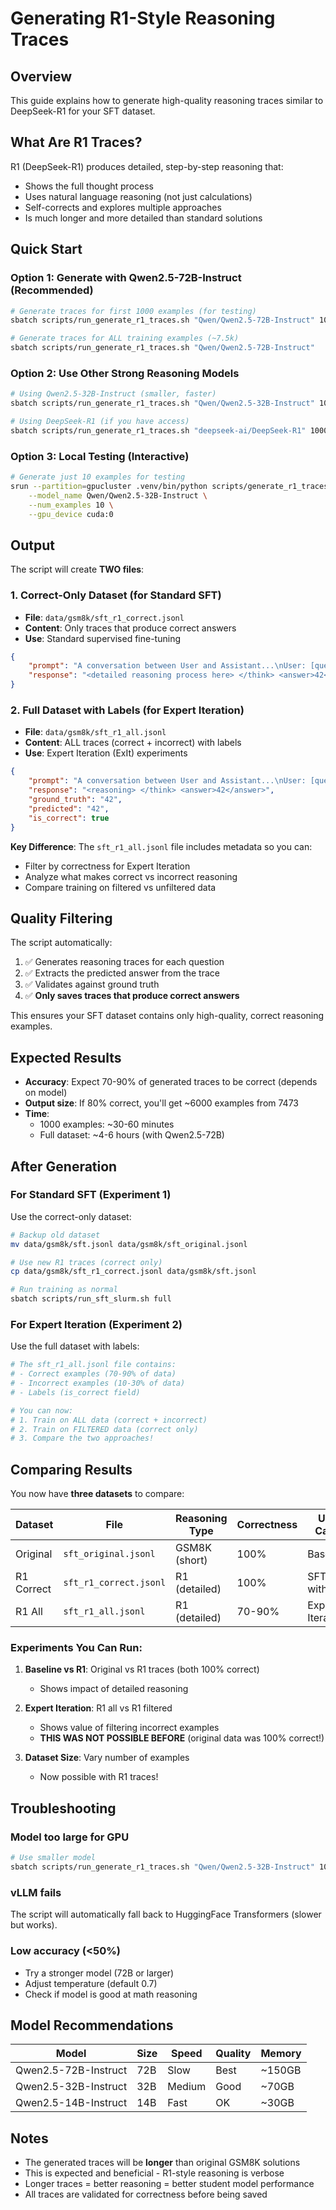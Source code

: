 # Generating R1-Style Reasoning Traces

## Overview

This guide explains how to generate high-quality reasoning traces similar to DeepSeek-R1 for your SFT dataset.

## What Are R1 Traces?

R1 (DeepSeek-R1) produces detailed, step-by-step reasoning that:
- Shows the full thought process
- Uses natural language reasoning (not just calculations)
- Self-corrects and explores multiple approaches
- Is much longer and more detailed than standard solutions

## Quick Start

### Option 1: Generate with Qwen2.5-72B-Instruct (Recommended)

```bash
# Generate traces for first 1000 examples (for testing)
sbatch scripts/run_generate_r1_traces.sh "Qwen/Qwen2.5-72B-Instruct" 1000

# Generate traces for ALL training examples (~7.5k)
sbatch scripts/run_generate_r1_traces.sh "Qwen/Qwen2.5-72B-Instruct"
```

### Option 2: Use Other Strong Reasoning Models

```bash
# Using Qwen2.5-32B-Instruct (smaller, faster)
sbatch scripts/run_generate_r1_traces.sh "Qwen/Qwen2.5-32B-Instruct" 1000

# Using DeepSeek-R1 (if you have access)
sbatch scripts/run_generate_r1_traces.sh "deepseek-ai/DeepSeek-R1" 1000
```

### Option 3: Local Testing (Interactive)

```bash
# Generate just 10 examples for testing
srun --partition=gpucluster .venv/bin/python scripts/generate_r1_traces.py \
    --model_name Qwen/Qwen2.5-32B-Instruct \
    --num_examples 10 \
    --gpu_device cuda:0
```

## Output

The script will create **TWO files**:

### 1. Correct-Only Dataset (for Standard SFT)
- **File**: `data/gsm8k/sft_r1_correct.jsonl`
- **Content**: Only traces that produce correct answers
- **Use**: Standard supervised fine-tuning

```json
{
    "prompt": "A conversation between User and Assistant...\nUser: [question]\nAssistant: <think>",
    "response": "<detailed reasoning process here> </think> <answer>42</answer>"
}
```

### 2. Full Dataset with Labels (for Expert Iteration)
- **File**: `data/gsm8k/sft_r1_all.jsonl`  
- **Content**: ALL traces (correct + incorrect) with labels
- **Use**: Expert Iteration (ExIt) experiments

```json
{
    "prompt": "A conversation between User and Assistant...\nUser: [question]\nAssistant: <think>",
    "response": "<reasoning> </think> <answer>42</answer>",
    "ground_truth": "42",
    "predicted": "42",
    "is_correct": true
}
```

**Key Difference**: The `sft_r1_all.jsonl` file includes metadata so you can:
- Filter by correctness for Expert Iteration
- Analyze what makes correct vs incorrect reasoning
- Compare training on filtered vs unfiltered data

## Quality Filtering

The script automatically:
1. ✅ Generates reasoning traces for each question
2. ✅ Extracts the predicted answer from the trace
3. ✅ Validates against ground truth
4. ✅ **Only saves traces that produce correct answers**

This ensures your SFT dataset contains only high-quality, correct reasoning examples.

## Expected Results

- **Accuracy**: Expect 70-90% of generated traces to be correct (depends on model)
- **Output size**: If 80% correct, you'll get ~6000 examples from 7473
- **Time**: 
  - 1000 examples: ~30-60 minutes
  - Full dataset: ~4-6 hours (with Qwen2.5-72B)

## After Generation

### For Standard SFT (Experiment 1)

Use the correct-only dataset:

```bash
# Backup old dataset
mv data/gsm8k/sft.jsonl data/gsm8k/sft_original.jsonl

# Use new R1 traces (correct only)
cp data/gsm8k/sft_r1_correct.jsonl data/gsm8k/sft.jsonl

# Run training as normal
sbatch scripts/run_sft_slurm.sh full
```

### For Expert Iteration (Experiment 2)

Use the full dataset with labels:

```bash
# The sft_r1_all.jsonl file contains:
# - Correct examples (70-90% of data)
# - Incorrect examples (10-30% of data)
# - Labels (is_correct field)

# You can now:
# 1. Train on ALL data (correct + incorrect)
# 2. Train on FILTERED data (correct only)
# 3. Compare the two approaches!
```

## Comparing Results

You now have **three datasets** to compare:

| Dataset | File | Reasoning Type | Correctness | Use Case |
|---------|------|----------------|-------------|----------|
| Original | `sft_original.jsonl` | GSM8K (short) | 100% | Baseline |
| R1 Correct | `sft_r1_correct.jsonl` | R1 (detailed) | 100% | SFT with R1 |
| R1 All | `sft_r1_all.jsonl` | R1 (detailed) | 70-90% | Expert Iteration |

### Experiments You Can Run:

1. **Baseline vs R1**: Original vs R1 traces (both 100% correct)
   - Shows impact of detailed reasoning

2. **Expert Iteration**: R1 all vs R1 filtered
   - Shows value of filtering incorrect examples
   - **THIS WAS NOT POSSIBLE BEFORE** (original data was 100% correct!)

3. **Dataset Size**: Vary number of examples
   - Now possible with R1 traces!

## Troubleshooting

### Model too large for GPU
```bash
# Use smaller model
sbatch scripts/run_generate_r1_traces.sh "Qwen/Qwen2.5-32B-Instruct" 1000
```

### vLLM fails
The script will automatically fall back to HuggingFace Transformers (slower but works).

### Low accuracy (<50%)
- Try a stronger model (72B or larger)
- Adjust temperature (default 0.7)
- Check if model is good at math reasoning

## Model Recommendations

| Model | Size | Speed | Quality | Memory |
|-------|------|-------|---------|--------|
| Qwen2.5-72B-Instruct | 72B | Slow | Best | ~150GB |
| Qwen2.5-32B-Instruct | 32B | Medium | Good | ~70GB |
| Qwen2.5-14B-Instruct | 14B | Fast | OK | ~30GB |

## Notes

- The generated traces will be **longer** than original GSM8K solutions
- This is expected and beneficial - R1-style reasoning is verbose
- Longer traces = better reasoning = better student model performance
- All traces are validated for correctness before being saved

